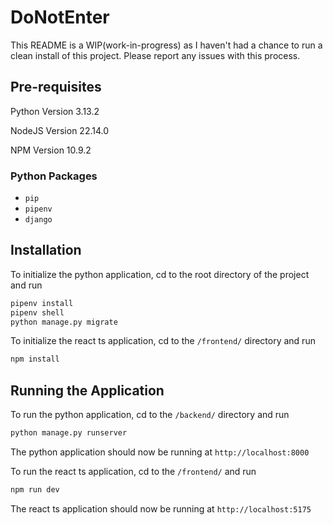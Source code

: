 # DoNotEnter

This README is a WIP(work-in-progress) as I haven't had a chance to run a clean install of this project. Please report any issues with this process.

## Pre-requisites
Python Version 3.13.2

NodeJS Version 22.14.0

NPM Version 10.9.2

### Python Packages
- `pip`
- `pipenv`
- `django`

## Installation
To initialize the python application, cd to the root directory of the project and run
```bash 
pipenv install
pipenv shell
python manage.py migrate
```

To initialize the react ts application, cd to the `/frontend/` directory and run
```bash
npm install
```

## Running the Application
To run the python application, cd to the `/backend/` directory and run
```bash
python manage.py runserver
```
The python application should now be running at `http://localhost:8000`

To run the react ts application, cd to the `/frontend/` and run
```bash
npm run dev
```
The react ts application should now be running at `http://localhost:5175`
